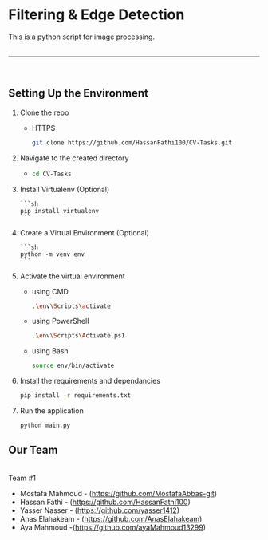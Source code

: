 # Filtering & Edge Detection

This is a python script for image processing. <br /> <br />

---

<br />

## Setting Up the Environment

1.  Clone the repo

    - HTTPS
      ```sh
      git clone https://github.com/HassanFathi100/CV-Tasks.git
      ```

2.  Navigate to the created directory

    - ```sh
      cd CV-Tasks
      ```

3.  Install Virtualenv (Optional)

        ```sh
        pip install virtualenv
        ```

4.  Create a Virtual Environment (Optional)

        ```sh
        python -m venv env
        ```

5.  Activate the virtual environment

    - using CMD
      ```sh
      .\env\Scripts\activate
      ```
    - using PowerShell
      ```sh
      .\env\Scripts\Activate.ps1
      ```
    - using Bash
      ```sh
      source env/bin/activate
      ```

6.  Install the requirements and dependancies

    ```sh
    pip install -r requirements.txt
    ```

7.  Run the application
    ```sh
    python main.py
    ```

## Our Team

<br />
Team #1
<br />

- Mostafa Mahmoud - (https://github.com/MostafaAbbas-git)
- Hassan Fathi - (https://github.com/HassanFathi100)
- Yasser Nasser - (https://github.com/yasser1412)
- Anas Elahakeam - (https://github.com/AnasElahakeam)
- Aya Mahmoud -(https://github.com/ayaMahmoud13299)
